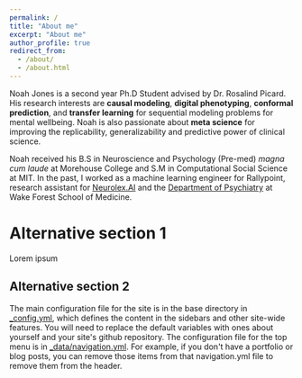 ```yaml
---
permalink: /
title: "About me"
excerpt: "About me"
author_profile: true
redirect_from: 
  - /about/
  - /about.html
---
```


Noah Jones is a second year Ph.D Student advised by Dr. Rosalind Picard.  His research interests are **causal modeling**, **digital phenotyping**, **conformal prediction**, and **transfer learning** for sequential modeling problems for mental wellbeing.  Noah is also passionate about **meta science** for improving the replicability, generalizability and predictive power of clinical science.

Noah received his B.S in Neuroscience and Psychology (Pre-med) *magna cum laude* at Morehouse College and S.M in Computational Social Science at MIT.  In the past, I worked as a machine learning engineer for Rallypoint, research assistant for [Neurolex.AI](https://www.neurolex.ai/) and the [Department of Psychiatry](https://school.wakehealth.edu/departments/psychiatry-and-behavioral-medicine) at Wake Forest School of Medicine.

Alternative section 1
======
Lorem ipsum

Alternative section 2
------
The main configuration file for the site is in the base directory in [_config.yml](https://github.com/academicpages/academicpages.github.io/blob/master/_config.yml), which defines the content in the sidebars and other site-wide features. You will need to replace the default variables with ones about yourself and your site's github repository. The configuration file for the top menu is in [_data/navigation.yml](https://github.com/academicpages/academicpages.github.io/blob/master/_data/navigation.yml). For example, if you don't have a portfolio or blog posts, you can remove those items from that navigation.yml file to remove them from the header. 
